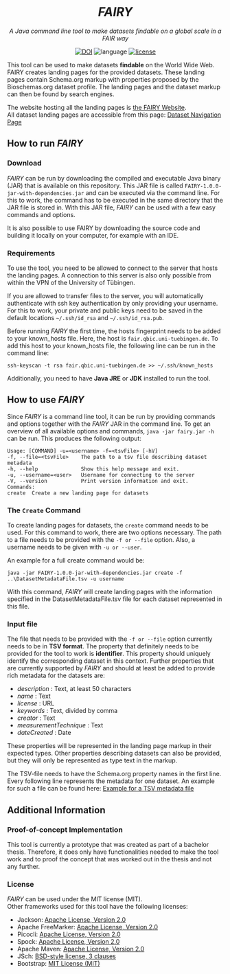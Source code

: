 <div align="center">

# _FAIRY_

<i>A Java command line tool to make datasets findable on a global scale in a FAIR way</i>

[![DOI](https://zenodo.org/badge/578526097.svg)](https://zenodo.org/badge/latestdoi/578526097)
![language](https://img.shields.io/badge/language-java-blue.svg)
[![license](https://img.shields.io/github/license/qbicsoftware/fairy-data-provider)](https://github.com/qbicsoftware/fairy-data-provider/blob/main/LICENSE)

</div>

This tool can be used to make datasets **findable** on the World Wide Web.  
FAIRY creates landing pages for the provided datasets. 
These landing pages contain Schema.org markup with properties proposed by the Bioschemas.org dataset profile.
The landing pages and the dataset markup can then be found by search engines.

The website hosting all the landing pages is [the FAIRY Website](https://fair.qbic.uni-tuebingen.de/).    
All dataset landing pages are accessible from this page: [Dataset Navigation Page](https://fair.qbic.uni-tuebingen.de/datasets/)

## How to run _FAIRY_
### Download

_FAIRY_ can be run by downloading the compiled and executable Java binary (JAR) that is available on this repository.
This JAR file is called `FAIRY-1.0.0-jar-with-dependencies.jar` and can be executed via the command line.
For this to work, the command has to be executed in the same directory that the JAR file is stored in.
With this JAR file, _FAIRY_ can be used with a few easy commands and options.

It is also possible to use FAIRY by downloading the source code and building it locally on your computer, for example with an IDE.

### Requirements 
To use the tool, you need to be allowed to connect to the server that hosts the landing pages. A connection to this server is also only possible from within the VPN of the University of Tübingen.

If you are allowed to transfer files to the server, you will automatically authenticate with ssh key authentication by only providing your username.
For this to work, your private and public keys need to be saved in the default locations `~/.ssh/id_rsa` and `~/.ssh/id_rsa.pub`.

Before running _FAIRY_ the first time, the hosts fingerprint needs to be added to your known_hosts file. 
Here, the host is `fair.qbic.uni-tuebingen.de`.
To add this host to your known_hosts file, the following line can be run in the command line: 
````
ssh-keyscan -t rsa fair.qbic.uni-tuebingen.de >> ~/.ssh/known_hosts
 ````

Additionally, you need to have **Java JRE** or **JDK** installed to run the tool.

## How to use _FAIRY_
Since _FAIRY_ is a command line tool, it can be run by providing commands and options together with the _FAIRY_ JAR in the command line.
To get an overview of all available options and commands, `java -jar fairy.jar -h` can be run. This produces the following output:
````
Usage: [COMMAND] -u=<username> -f=<tsvFile> [-hV]
-f, --file=<tsvFile>    The path to a tsv file describing dataset metadata
-h, --help              Show this help message and exit.
-u, --username=<user>   Username for connecting to the server
-V, --version           Print version information and exit.
Commands:
create  Create a new landing page for datasets
````

### The `Create` Command
To create landing pages for datasets, the `create` command needs to be used.
For this command to work, there are two options necessary.
The path to a file needs to be provided with the `-f or --file` option. Also, a username needs to be given with `-u or --user`.

An example for a full create command would be:  
````
java -jar FAIRY-1.0.0-jar-with-dependencies.jar create -f ..\DatasetMetadataFile.tsv -u username
````

With this command, _FAIRY_ will create landing pages with the information specified in the DatasetMetadataFile.tsv file for each dataset represented in this file.

### Input file 
The file that needs to be provided with the `-f or --file` option currently needs to be in **TSV format**.
The property that definitely needs to be provided for the tool to work is **identifier**. This property should uniquely identify the corresponding dataset in this context.
Further properties that are currently supported by _FAIRY_ and should at least be added to provide rich metadata for the datasets are:
- _description_ : Text, at least 50 characters
- _name_ : Text 
- _license_ : URL
- _keywords_ : Text, divided by comma
- _creator_ : Text
- _measurementTechnique_ : Text
- _dateCreated_ : Date

These properties will be represented in the landing page markup in their expected types.
Other properties describing datasets can also be provided, but they will only be represented as type text in the markup.

The TSV-file needs to have the Schema.org property names in the first line.
Every following line represents the metadata for one dataset.
An example for such a file can be found here: [Example for a TSV metadata file](ExampleInputFile.tsv)

## Additional Information
### Proof-of-concept Implementation

This tool is currently a prototype that was created as part of a bachelor thesis.
Therefore, it does only have functionalities needed to make the tool work and to proof the concept that was worked out in the thesis and not any further.

### License
_FAIRY_ can be used under the MIT license (MIT).  
Other frameworks used for this tool have the following licenses:

- Jackson: [Apache License, Version 2.0](https://www.apache.org/licenses/LICENSE-2.0)
- Apache FreeMarker: [Apache License, Version 2.0](https://www.apache.org/licenses/LICENSE-2.0)
- Picocli: [Apache License, Version 2.0](https://www.apache.org/licenses/LICENSE-2.0)
- Spock: [Apache License, Version 2.0](https://www.apache.org/licenses/LICENSE-2.0)
- Apache Maven: [Apache License, Version 2.0](https://www.apache.org/licenses/LICENSE-2.0)
- JSch: [BSD-style license, 3 clauses](http://www.jcraft.com/jsch/LICENSE.txt)
- Bootstrap: [MIT License (MIT)](https://github.com/twbs/bootstrap/blob/v4.0.0/LICENSE)